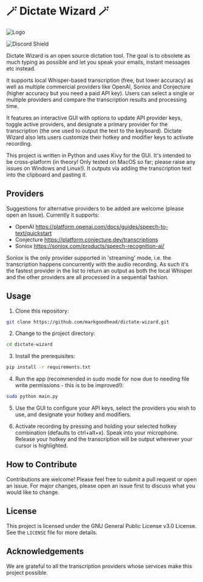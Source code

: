 # 🪄 Dictate Wizard 🪄 

![Logo](dictate_wizard.ico)

![Discord Shield](https://discordapp.com/api/guilds/1115298962757402665/widget.png?style=shield)

Dictate Wizard is an open source dictation tool. The goal is to obsolete as much typing as possible and let you speak your emails, instant messages etc instead.

It supports local Whisper-based transcription (free, but lower accuracy) as well as multiple commercial providers like OpenAI, Soniox and Conjecture (higher accuracy but you need a paid API key). Users can select a single or multiple providers and compare the transcription results and processing time.

It features an interactive GUI with options to update API provider keys, toggle active providers, and designate a primary provider for the transcription (the one used to output the text to the keyboard). Dictate Wizard also lets users customize their hotkey and modifier keys to activate recording.

This project is written in Python and uses Kivy for the GUI. It's intended to be cross-platform (in theory! Only tested on MacOS so far; please raise any issues on Windows and Linux!). It outputs via adding the transcription text into the clipboard and pasting it.

## Providers

Suggestions for alternative providers to be added are welcome (please open an Issue). Currently it supports:
- OpenAI https://platform.openai.com/docs/guides/speech-to-text/quickstart
- Conjecture https://platform.conjecture.dev/transcriptions
- Soniox https://soniox.com/products/speech-recognition-ai/

Soniox is the only provider supported in 'streaming' mode, i.e. the transcription happens concurrently with the audio recording. As such it's the fastest provider in the list to return an output as both the local Whisper and the other providers are all processed in a sequential fashion.

## Usage
1. Clone this repository:

```bash
git clone https://github.com/markgoodhead/dictate-wizard.git
```

2. Change to the project directory:

```bash
cd dictate-wizard
```

3. Install the prerequisites:

```bash
pip install -r requirements.txt
```

4. Run the app (recommended in sudo mode for now due to needing file write permissions - this is to be improved!):

```bash
sudo python main.py
```

5. Use the GUI to configure your API keys, select the providers you wish to use, and designate your hotkey and modifiers.

6. Activate recording by pressing and holding your selected hotkey combination (defaults to ctrl+alt+x). Speak into your microphone. Release your hotkey and the transcription will be output wherever your cursor is highlighted.

## How to Contribute
Contributions are welcome! Please feel free to submit a pull request or open an issue. For major changes, please open an issue first to discuss what you would like to change.

## License
This project is licensed under the GNU General Public License v3.0 License. See the `LICENSE` file for more details.

## Acknowledgements
We are grateful to all the transcription providers whose services make this project possible.
